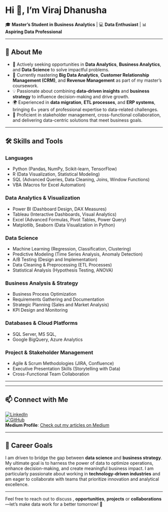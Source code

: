 # Hi 👋, I’m Viraj Dhanusha  

🎓 **Master’s Student in Business Analytics** | 💻 **Data Enthusiast** | 📊 **Aspiring Data Professional**  

---

## 🌟 About Me  
- 🚀 Actively seeking opportunities in **Data Analytics**, **Business Analytics**, and **Data Science** to solve impactful problems.  
- 📖 Currently mastering **Big Data Analytics**, **Customer Relationship Management (CRM)**, and **Revenue Management** as part of my master’s coursework.  
- 💡 Passionate about combining **data-driven insights** and **business strategy** to influence decision-making and drive growth.  
- 🌍 Experienced in **data migration**, **ETL processes**, and **ERP systems**, bringing 6+ years of professional expertise to data-related challenges.  
- 🤝 Proficient in stakeholder management, cross-functional collaboration, and delivering data-centric solutions that meet business goals.

---

## 🛠️ Skills and Tools  

### **Languages**  
- Python (Pandas, NumPy, Scikit-learn, TensorFlow)  
- R (Data Visualization, Statistical Modeling)  
- SQL (Advanced Queries, Data Cleaning, Joins, Window Functions)  
- VBA (Macros for Excel Automation)

### **Data Analytics & Visualization**  
- Power BI (Dashboard Design, DAX Measures)  
- Tableau (Interactive Dashboards, Visual Analytics)  
- Excel (Advanced Formulas, Pivot Tables, Power Query)  
- Matplotlib, Seaborn (Data Visualization in Python)

### **Data Science**  
- Machine Learning (Regression, Classification, Clustering)  
- Predictive Modeling (Time Series Analysis, Anomaly Detection)  
- A/B Testing (Design and Implementation)  
- Data Cleaning & Preprocessing (ETL Processes)  
- Statistical Analysis (Hypothesis Testing, ANOVA)

### **Business Analysis & Strategy**  
- Business Process Optimization
- Requirements Gathering and Documentation  
- Strategic Planning (Sales and Market Analysis)  
- KPI Design and Monitoring  

### **Databases & Cloud Platforms**  
- SQL Server, MS SQL,
- Google BigQuery, Azure Analytics

### **Project & Stakeholder Management**  
- Agile & Scrum Methodologies (JIRA, Confluence)  
- Executive Presentation Skills (Storytelling with Data)  
- Cross-Functional Team Collaboration  

---

<!--## 📂 Featured Projects  

### 📊 **Marketing Campaign Analysis**  
- Conducted data-driven analysis of a marketing campaign’s performance using Python and Tableau.  
- Identified customer segments with the highest conversion rates, increasing ROI by 15%.  

### 🔍 **Big Data Processing for Retail Analytics**  
- Designed ETL pipelines to process and analyze large datasets for customer behavior insights.  
- Leveraged Power BI dashboards to provide stakeholders with real-time sales and inventory trends.  

### 📈 **Predictive Modeling for Revenue Management**  
- Developed predictive models in Python to forecast demand, achieving a 95% accuracy rate in validation tests.  
- Presented actionable insights to leadership to improve pricing strategies and resource allocation.  -->

---

## 📫 Connect with Me  

[![LinkedIn](https://img.shields.io/badge/LinkedIn-Connect-blue)](https://www.linkedin.com/in/viraj-dhanusha/)  
[![GitHub](https://img.shields.io/badge/GitHub-Follow-lightgrey)](https://github.com/dhanusha123)  
**Medium Profile**: [Check out my articles on Medium](https://medium.com/@dhanusha.viraj)
 

---

## 🚀 Career Goals  

I am driven to bridge the gap between **data science** and **business strategy**. My ultimate goal is to harness the power of data to optimize operations, enhance decision-making, and create meaningful business impact. I am particularly passionate about working in **technology-driven industries** and am eager to collaborate with teams that prioritize innovation and analytical excellence.

---

Feel free to reach out to discuss , **opportunities**, **projects** or **collaborations** —let’s make data work for a better tomorrow! 🌟
